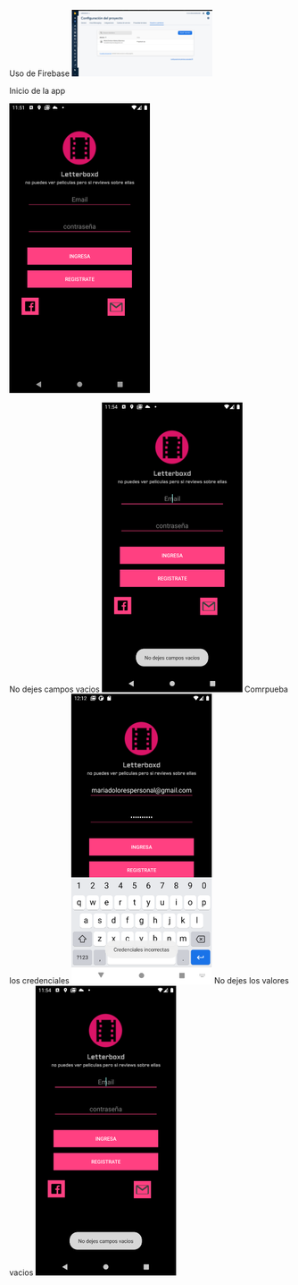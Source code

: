 
Uso de Firebase 
<img src="https://github.com/karlistack/Letterboxd/blob/master/2021-02-28-000821_1366x768_scrot.png" width="50%">

Inicio de la app

<img src="https://github.com/karlistack/Letterboxd/blob/master/Screenshot_20210227_235202.png" width="50%">

No dejes campos vacios
<img src="https://github.com/karlistack/Letterboxd/blob/master/Screenshot_20210227_235405.png" width="50%">
Comrpueba los credenciales
<img src="https://github.com/karlistack/Letterboxd/blob/master/Screenshot_20210228_001205.png" width="50%">
No dejes los valores vacios
<img src="https://github.com/karlistack/Letterboxd/blob/master/Screenshot_20210227_235405.png" width="50%">
